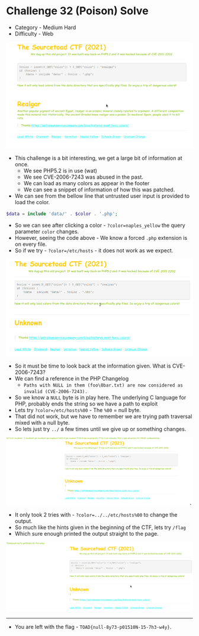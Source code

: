 # Challenge 32 (Poison) Solve

* Category - Medium Hard
* Difficulty - Web

![](challenge-32.png)

 * This challenge is a bit interesting, we get a large bit of information at once.
   * We see PHP5.2 is in use (wat)
   * We see CVE-2006-7243 was abused in the past.
   * We can load as many colors as appear in the footer
   * We can see a snippet of information of how this was patched.
 * We can see from the bellow line that untrusted user input is provided to load the color.

```php
$data = include 'data/' . $color . '.php';
```

* So we can see after clicking a color - `?color=naples_yellow` the query parameter `color` changes.
* However, seeing the code above - We know a forced `.php` extension is on every file.
* So if we try - `?color=/etc/hosts` - it does not work as we expect.

![](challenge-32-invalid-creds.png)

* So it must be time to look back at the information given. What is CVE-2006-7243?
* We can find a reference in the PHP Changelog
  * `Paths with NULL in them (foo\0bar.txt) are now considered as invalid (CVE-2006-7243).`
* So we know a `NULL` byte is in play here. The underlying C language for PHP, probably ends the string so we have a path to exploit
* Lets try `?color=/etc/hosts%00` - The `%00` = null byte.
* That did not work, but we have to remember we are trying path traversal mixed with a null byte.
* So lets just try `../` a few times until we give up or something changes.

![](challenge-32-hosts.png)

* It only took 2 tries with - `?color=../../etc/hosts%00` to change the output.
* So much like the hints given in the beginning of the CTF, lets try `/flag`
* Which sure enough printed the output straight to the page.

![](challenge-32-flag.png)

---

* You are left with the flag - `TOAD{null-8y73-p01510N-15-7h3-w4y}`.